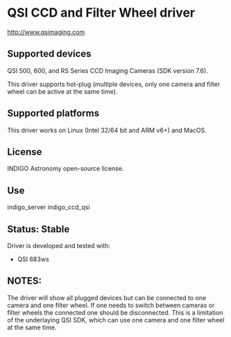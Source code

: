 # QSI CCD and Filter Wheel driver

http://www.qsimaging.com

## Supported devices

QSI 500, 600, and RS Series CCD Imaging Cameras (SDK version 7.6).

This driver supports hot-plug (multiple devices, only one camera and filter wheel can be active at the same time).

## Supported platforms

This driver works on Linux (Intel 32/64 bit and ARM v6+) and MacOS.

## License

INDIGO Astronomy open-source license.

## Use

indigo_server indigo_ccd_qsi

## Status: Stable

Driver is developed and tested with:
* QSI 683ws

## NOTES:
The driver will show all plugged devices but can be connected to one camera and one filter wheel.
If one needs to switch between cameras or filter wheels the connected one should be disconnected.
This is a limitation of the underlaying QSI SDK, which can use one camera and one filter wheel at the same time.
